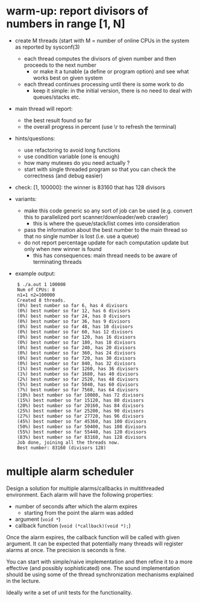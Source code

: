 # warm-up: report divisors of numbers in range [1, N]
   - create M threads (start with M = number of online CPUs in the system as reported by sysconf(3)
     - each thread computes the divisors of given number and then proceeds to the next number
       - or make it a tunable (a define or program option) and see what works best on given system
     - each thread continues processing until there is some work to do
       - keep it simple: in the initial version, there is no need to deal with queues/stacks etc.

   - main thread will report:
     - the best result found so far
     - the overall progress in percent (use \r to refresh the terminal)

  - hints/questions:
    - use refactoring to avoid long functions
    - use condition variable (one is enough)
    - how many mutexes do you need actually ?
    - start with single threaded program so that you can check the correctness (and debug easier)

  - check: [1, 100000]: the winner is 83160 that has 128 divisors

  - variants:
    - make this code generic so any sort of job can be used (e.g. convert this to parallelized port scanner/downloader/web crawler)
      - this is where the queue/stack/list comes into consideration 
    - pass the information about the best number to the main thread so that no single number is lost (i.e. use a queue)
    - do not report percentage update for each computation update but only when
      new winner is found
      - this has consequences: main thread needs to be aware of terminating
	threads

  - example output:

```
	$ ./a.out 1 100000
	Num of CPUs: 8
	n1=1 n2=100000
	Created 8 threads.
	(0%) best number so far 6, has 4 divisors
	(0%) best number so far 12, has 6 divisors
	(0%) best number so far 24, has 8 divisors
	(0%) best number so far 36, has 9 divisors
	(0%) best number so far 48, has 10 divisors
	(0%) best number so far 60, has 12 divisors
	(0%) best number so far 120, has 16 divisors
	(0%) best number so far 180, has 18 divisors
	(0%) best number so far 240, has 20 divisors
	(0%) best number so far 360, has 24 divisors
	(0%) best number so far 720, has 30 divisors
	(0%) best number so far 840, has 32 divisors
	(1%) best number so far 1260, has 36 divisors
	(1%) best number so far 1680, has 40 divisors
	(2%) best number so far 2520, has 48 divisors
	(5%) best number so far 5040, has 60 divisors
	(7%) best number so far 7560, has 64 divisors
	(10%) best number so far 10080, has 72 divisors
	(15%) best number so far 15120, has 80 divisors
	(20%) best number so far 20160, has 84 divisors
	(25%) best number so far 25200, has 90 divisors
	(27%) best number so far 27720, has 96 divisors
	(45%) best number so far 45360, has 100 divisors
	(50%) best number so far 50400, has 108 divisors
	(55%) best number so far 55440, has 120 divisors
	(83%) best number so far 83160, has 128 divisors
	Job done, joining all the threads now.
	Best number: 83160 (divisors 128)
```

# multiple alarm scheduler

Design a solution for multiple alarms/callbacks in multithreaded environment. Each alarm will have the following properties:
  - number of seconds  after which the alarm expires
    - starting from the point the alarm was added
  - argument (`void *`)
  - callback function (`void (*callback)(void *);`)

Once the alarm expires, the callback function will be called with given argument. It can be expected that potentially many threads will register
alarms at once. The precision is seconds is fine.

You can start with simple/naive implementation and then refine it to a more effective (and possibly sophisticated) one.
The sound implementation should be using some of the thread synchronization mechanisms explained in the lecture.

Ideally write a set of unit tests for the functionality.
